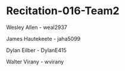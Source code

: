 # Recitation-016-Team2

Wesley Allen - weal2937

James Hautekeete - jaha5099

Dylan Eilber - DylanE415

Walter Virany - wvirany

